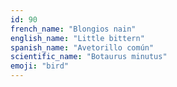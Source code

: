 ```yaml
---
id: 90
french_name: "Blongios nain"
english_name: "Little bittern"
spanish_name: "Avetorillo común"
scientific_name: "Botaurus minutus"
emoji: "bird"
---
```


